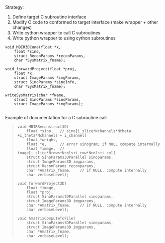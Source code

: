 
Strategy:

1. Define target C subroutine interface
2. Modify C code to conformed to target interface (make wrapper + other changes)
3. Write cython wrapper to call C subroutines
4. Write python wrapper to using cython subroutines

```
void MBIR3DCone(float *x, 
	float *sino, 
	struct ReconParams *reconParams, 
	char *SysMatrix_fname);

void forwardProject(float *proj, 
	float *x, 
	struct ImageParams *imgParams, 
	struct SinoParams *sinoInfo, 
	char *SysMatrix_fname);

writeSysMatrix(char *fName, 
	struct SinoParams *sinoParams, 
	struct ImageParams *imgParams);
	
```

Example of documentation for a C subroutine call.
> 
> ```
> void MBIRReconstruct3D(
>     float *sino,   // sino[i_slice*Nchannels*Ntheta +i_theta*Nchannels + i_channel]
>     float *weight,
>     float *e,      // error sinogram; if NULL compute internally
>     float *image,  // image[i_slice*Nrows*Ncols+i_row*Ncols+i_col]
>     struct SinoParams3DParallel sinoparams,
>     struct ImageParams3D imgparams,
>     struct ReconParams reconparams,
>     char *Amatrix_fname,    // if NULL, compute internally
>     char verboseLevel);
>  
> void forwardProject3D(
>     float *image,
>     float *proj,
>     struct SinoParams3DParallel sinoparams,
>     struct ImageParams3D imgparams,
>     char *Amatrix_fname,    // if NULL, compute internally
>     char verboseLevel);
> 
> void AmatrixComputeToFile(
>     struct SinoParams3DParallel sinoparams,
>     struct ImageParams3D imgparams,
>     char *Amatrix_fname,
>     char verboseLevel);
> ```

